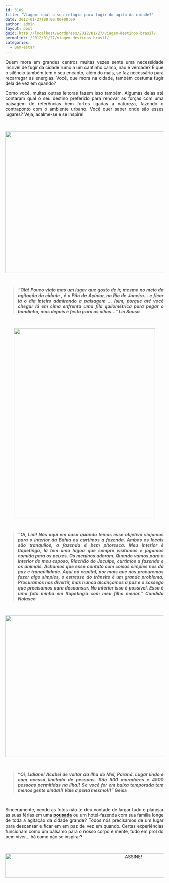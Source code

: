 ```yaml
---
id: 3109
title: 'Viagem: qual o seu refúgio para fugir do agito da cidade?'
date: 2012-01-27T00:00:00+00:00
author: admin
layout: post
guid: http://localhost/wordpress/2012/01/27/viagem-destinos-brasil/
permalink: /2012/01/27/viagem-destinos-brasil/
categories:
  - Bem-estar
---
```

<p style="text-align: justify;">
  Quem mora em grandes centros muitas vezes sente uma necessidade incrível de fugir da cidade rumo a um cantinho calmo, não é verdade? É que o silêncio também tem o seu encanto, além do mais, se faz necessário para recarregar as energias. Você, que mora na cidade, também costuma fugir dela de vez em quando?
</p>

<p style="text-align: justify;" align="justify">
  Como você, muitas outras leitoras fazem isso também. Algumas delas até contaram qual o seu destino preferido para renovar as forças com uma paisagem de referências bem fortes ligadas a natureza, fazendo o contraponto com o ambiente urbano. Você quer saber onde são esses lugares? Veja, acalme-se e se inspire!
</p>

&nbsp;

<p align="center">
  <a href="http://www.trololodemulher.com.br/blog/wp-content/uploads/2012/01/PAO-DE-ACUCAR-VISTA-LIN-SOUSA-RIO-DE-JANEIRO.jpg"><img class="alignnone size-full wp-image-8491" title="PAO DE ACUCAR - VISTA - LIN SOUSA - RIO DE JANEIRO" src="http://www.trololodemulher.com.br/blog/wp-content/uploads/2012/01/PAO-DE-ACUCAR-VISTA-LIN-SOUSA-RIO-DE-JANEIRO.jpg" alt="" width="600" height="450" /></a>
</p>

&nbsp;

> <p align="justify">
>   <em><strong>“Olá! Pouco viajo mas um lugar que gosto de ir, mesmo no meio da agitação da cidade , é o Pão de Açúcar, no Rio de Janeiro… e ficar lá o dia inteiro admirando a paisagem … (sim, porque até você chegar lá em cima enfrenta uma fila quilométrica para pegar o bondinho, mas depois é festa para os olhos…” Lin Sousa</strong></em>
> </p>

&nbsp;

<p align="center">
  <a href="http://www.trololodemulher.com.br/blog/wp-content/uploads/2012/01/ITAPETINGA-CANDIDA-NOLASCO-BAHIA-.jpg"><img class="alignnone size-full wp-image-8488" title="OLYMPUS DIGITAL CAMERA" src="http://www.trololodemulher.com.br/blog/wp-content/uploads/2012/01/ITAPETINGA-CANDIDA-NOLASCO-BAHIA-.jpg" alt="" width="450" height="600" /></a>
</p>

&nbsp;

> <p align="justify">
>   <em><strong>“Oi, Lidi! Nós aqui em casa quando temos esse objetivo viajamos para o interior da Bahia ou curtimos a fazenda. Ambos os locais são tranquilos, a fazenda é bem pitoresca. Meu interior é Itapetinga, lá tem uma lagoa que sempre visitamos e jogamos comida para os peixes. Os meninos adoram. Quando vamos para o interior de meu esposo, Riachão do Jacuípe, curtimos a fazenda e os animais. Achamos que esse contato com coisas simples nos dá paz e tranquilidade. Aqui na capital, por mais que nós procuremos fazer algo simples, o estresse do trânsito é um grande problema. Procuramos nos divertir, mas nunca alcançamos a paz e o sossego que precisamos para descansar. No interior isso é possível. Essa é uma foto minha em Itapetinga com meu filho menor.” Candida Nolasco</strong></em>
> </p>

&nbsp;

<p align="center">
  <a href="http://www.trololodemulher.com.br/blog/wp-content/uploads/2012/01/ILHA-DO-MEL-GEISA-PARANA.jpg"><img class="alignnone size-full wp-image-8487" title="ILHA DO MEL - GEISA - PARANA" src="http://www.trololodemulher.com.br/blog/wp-content/uploads/2012/01/ILHA-DO-MEL-GEISA-PARANA.jpg" alt="" width="600" height="450" /></a>
</p>

&nbsp;

> <p align="justify">
>   <strong>“<em>Oi, Lidiane! Acabei de voltar da Ilha do Mel, Paraná. Lugar lindo e com acesso limitado de pessoas. São 500 moradores e 4500 pessoas permitidas na ilha!! Se você for em baixa temporada tem menos gente ainda!!! Vale a pena mesmo!!!”</em> Geisa</strong>
> </p>

&nbsp;

<p style="text-align: justify;">
  Sinceramente, vendo as fotos não te deu vontade de largar tudo e planejar as suas férias em uma <strong><a href="http://www.expedia.com.br/hoteis" target="_blank">pousada</a></strong> ou um hotel-fazenda com sua família longe de toda a agitação da cidade grande? Todos nós precisamos de um lugar para descansar e ficar em em paz de vez em quando. Certas experiências funcionam como um bálsamo para o nosso corpo e mente, tudo em prol do bem viver… há como não se inspirar?
</p>

&nbsp;

<p align="center">
  <a href="http://feedburner.google.com/fb/a/mailverify?uri=blogBichaFemea&loc=en_US" target="_blank"><img class="alignnone size-full wp-image-10439" src="http://www.trololodemulher.com.br/blog/wp-content/uploads/2014/09/ASSINE.png" alt="ASSINE!" width="800" height="78" /></a>
</p>